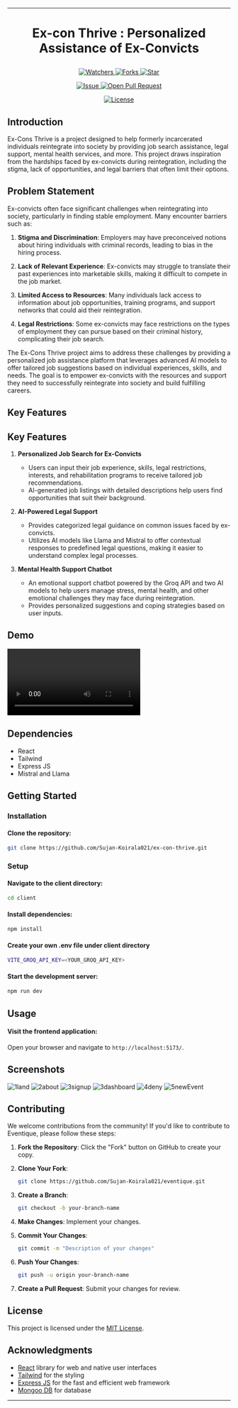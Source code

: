 

---

# <p align="center">Ex-con Thrive</span> : Personalized Assistance of Ex-Convicts</p>
<p align="center">
    <p align="center">
        <a href="https://github.com/Sujan-Koirala021/ex-con-thrive" target="blank">
            <img src="https://img.shields.io/github/watchers/Sujan-Koirala021/eventique?style=for-the-badge&logo=appveyor" alt="Watchers"/>
        </a>
        <a href="https://github.com/Sujan-Koirala021/ex-con-thrive" target="blank">
            <img src="https://img.shields.io/github/forks/Sujan-Koirala021/eventique?style=for-the-badge&logo=appveyor" alt="Forks"/>
        </a>
        <a href="https://github.com/Sujan-Koirala021/ex-con-thrive/stargazers" target="blank">
            <img src="https://img.shields.io/github/stars/Sujan-Koirala021/ex-con-thrive?style=for-the-badge&logo=appveyor" alt="Star"/>
        </a>
    </p>
    <p align="center">
        <a href="https://github.com/Sujan-Koirala021/ex-con-thrive/issues" target="blank">
            <img src="https://img.shields.io/github/issues/Sujan-Koirala021/ex-con-thrive?style=for-the-badge&logo=appveyor" alt="Issue"/>
        </a>
        <a href="https://github.com/Sujan-Koirala021/ex-con-thrive/pulls" target="blank">
            <img src="https://img.shields.io/github/issues-pr/Sujan-Koirala021/ex-con-thrive?style=for-the-badge&logo=appveyor" alt="Open Pull Request"/>
        </a>
    </p>
    <p align="center">
        <a href="https://github.com/Sujan-Koirala021/ex-con-thrive/blob/master/LICENSE" target="blank">
            <img src="https://img.shields.io/github/license/Sujan-Koirala021/eventique?style=for-the-badge&logo=appveyor" alt="License" />
        </a>
    </p>
</p>


## Introduction
Ex-Cons Thrive is a project designed to help formerly incarcerated individuals reintegrate into society by providing job search assistance, legal support, mental health services, and more. This project draws inspiration from the hardships faced by ex-convicts during reintegration, including the stigma, lack of opportunities, and legal barriers that often limit their options.


## Problem Statement

Ex-convicts often face significant challenges when reintegrating into society, particularly in finding stable employment. Many encounter barriers such as:

1. **Stigma and Discrimination**: Employers may have preconceived notions about hiring individuals with criminal records, leading to bias in the hiring process.

2. **Lack of Relevant Experience**: Ex-convicts may struggle to translate their past experiences into marketable skills, making it difficult to compete in the job market.

3. **Limited Access to Resources**: Many individuals lack access to information about job opportunities, training programs, and support networks that could aid their reintegration.

4. **Legal Restrictions**: Some ex-convicts may face restrictions on the types of employment they can pursue based on their criminal history, complicating their job search.

The Ex-Cons Thrive project aims to address these challenges by providing a personalized job assistance platform that leverages advanced AI models to offer tailored job suggestions based on individual experiences, skills, and needs. The goal is to empower ex-convicts with the resources and support they need to successfully reintegrate into society and build fulfilling careers.


## Key Features
## Key Features

1. **Personalized Job Search for Ex-Convicts**
   - Users can input their job experience, skills, legal restrictions, interests, and rehabilitation programs to receive tailored job recommendations.
   - AI-generated job listings with detailed descriptions help users find opportunities that suit their background.

2. **AI-Powered Legal Support**
   - Provides categorized legal guidance on common issues faced by ex-convicts.
   - Utilizes AI models like Llama and Mistral to offer contextual responses to predefined legal questions, making it easier to understand complex legal processes.

3. **Mental Health Support Chatbot**
   - An emotional support chatbot powered by the Groq API and two AI models to help users manage stress, mental health, and other emotional challenges they may face during reintegration.
   - Provides personalized suggestions and coping strategies based on user inputs.



## Demo
<video src="https://github.com/Sujan-Koirala021/eventique/assets/84112374/3893ea4d-6218-4d13-8b1f-fd91b797998a"></video>




## Dependencies
- React
- Tailwind
- Express JS
- Mistral and Llama

## Getting Started

### Installation

#### Clone the repository:
```bash
git clone https://github.com/Sujan-Koirala021/ex-con-thrive.git
```


### Setup 

#### Navigate to the client directory:
```bash
cd client
```

#### Install dependencies:
```bash
npm install
```


#### Create your own .env file under client directory

```bash
VITE_GROQ_API_KEY=<YOUR_GROQ_API_KEY>
```

#### Start the development server:
```bash
npm run dev
```





## Usage

#### Visit the frontend application:
Open your browser and navigate to `http://localhost:5173/`.




## Screenshots
![1land](https://github.com/Sujan-Koirala021/eventique/assets/84112374/c92dd45b-7afd-4631-b29e-2183a6b22046)
![2about](https://github.com/Sujan-Koirala021/eventique/assets/84112374/5446ac8d-7238-426e-99c5-f25da97f326b)
![3signup](https://github.com/Sujan-Koirala021/eventique/assets/84112374/81d0a910-1894-4fda-a54a-3259742b9db1)
![3dashboard](https://github.com/Sujan-Koirala021/eventique/assets/84112374/a16c07f9-033b-4c3e-b3e1-8854e459a7ff)
![4deny](https://github.com/Sujan-Koirala021/eventique/assets/84112374/c55be7ac-cc75-4dbc-9f49-dbdb4a21825a)
![5newEvent](https://github.com/Sujan-Koirala021/eventique/assets/84112374/f780a187-7457-4de6-a685-e086bd674dc8)



## Contributing

We welcome contributions from the community! If you'd like to contribute to Eventique, please follow these steps:

1. **Fork the Repository**: Click the "Fork" button on GitHub to create your copy.

2. **Clone Your Fork**:
   ```bash
   git clone https://github.com/Sujan-Koirala021/eventique.git
   ```

3. **Create a Branch**:
   ```bash
   git checkout -b your-branch-name
   ```

4. **Make Changes**: Implement your changes.

5. **Commit Your Changes**:
   ```bash
   git commit -m "Description of your changes"
   ```

6. **Push Your Changes**:
   ```bash
   git push -u origin your-branch-name
   ```

7. **Create a Pull Request**: Submit your changes for review.

## License

This project is licensed under the [MIT License](LICENSE).

## Acknowledgments

- [React](https://reactjs.org/) library for web and native user interfaces
- [Tailwind](https://tailwindcss.com/) for the styling
- [Express JS](https://expressjs.com/) for the fast and efficient web framework
- [Mongoo DB](https://www.mongodb.com/docs/) for database


---

